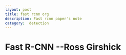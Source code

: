 ```yaml
---
layout: post
title: fast rcnn org
description: Fast rcnn paper's note
category:  detection
---
```


# Fast R-CNN --Ross Girshick

